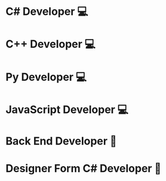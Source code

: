 # **C# Developer** 💻

# **C++ Developer** 💻

# **Py Developer** 💻

# **JavaScript Developer** 💻


# **Back End Developer** 📍
# **Designer Form C# Developer** 📍
